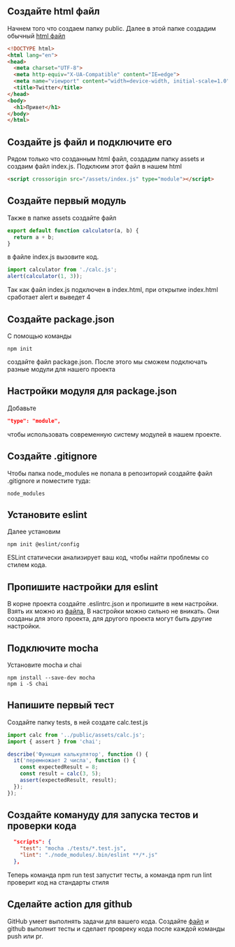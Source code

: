 ## Создайте html файл
Начнем того что создаем папку public. Далее в этой папке создадим обычный [html файл](https://github.com/burtovoy/template/blob/master/public/index.html)
```html
<!DOCTYPE html>
<html lang="en">
<head>
  <meta charset="UTF-8">
  <meta http-equiv="X-UA-Compatible" content="IE=edge">
  <meta name="viewport" content="width=device-width, initial-scale=1.0">
  <title>Twitter</title>
</head>
<body>
  <h1>Привет</h1>
</body>
</html>
```

## Создайте js файл и подключите его
Рядом только что созданным html файл, создадим папку assets и создаим файл index.js. Подклюим этот файл в нашем html

```html
<script crossorigin src="/assets/index.js" type="module"></script>
```

## Создайте первый модуль 
Также в папке assets создайте файл 

```js
export default function calculator(a, b) {
  return a + b;
}
```

в файле index.js вызовите код. 
```js
import calculator from './calc.js';
alert(calculator(1, 3));
```
Так как файл index.js подключен в index.html, при открытие index.html сработает alert и выведет 4

## Создайте package.json
С помощью команды
```
npm init 
```
создайте файл package.json. После этого мы сможем подключать разные модули для нашего проекта

## Настройки модуля для package.json
Добавьте 
```json
"type": "module",
```
чтобы использовать современную систему модулей в нашем проекте.

## Создайте .gitignore 
Чтобы папка node_modules не попала в репозиторий создайте файл .gitignore и поместите туда:
```
node_modules
```

## Установите eslint 
Далее установим 
```
npm init @eslint/config
```
ESLint статически анализирует ваш код, чтобы найти проблемы со стилем кода.

## Пропишите настройки для eslint 
В корне проекта создайте .eslintrc.json и пропишите в нем настройки. Взять их можно из [файла](https://github.com/burtovoy/template/blob/master/.eslintrc.json), В настройки можно сильно не вникать. Они созданы для этого проекта, для другого проекта могут быть другие настройки.
## Подключите mocha 
Установите mocha и chai
```
npm install --save-dev mocha
npm i -S chai
```

## Напишите первый тест 
Создайте папку tests, в ней создате calc.test.js

```js
import calc from '../public/assets/calc.js';
import { assert } from 'chai';

describe('Функция калькулятор', function () {
  it('перемножает 2 числа', function () {
    const expectedResult = 8;
    const result = calc(3, 5);
    assert(expectedResult, result);
  });
});
```

## Создайте комануду для запуска тестов и проверки кода
```json
  "scripts": {
    "test": "mocha ./tests/*.test.js",
    "lint": "./node_modules/.bin/eslint **/*.js"
  },
  ```
Теперь команда npm run test запустит тесты, а команда npm run lint проверит код на стандарты стиля

## Сделайте action для github
GitHub умеет выполнять задачи для вашего кода. 
Создайте [файл](https://github.com/burtovoy/template/blob/master/.github/workflows/tasks.yml) и github выполнит тесты и сделает провреку кода после каждой команды push или pr. 

